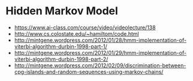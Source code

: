 Hidden Markov Model
==========

* https://www.ai-class.com/course/video/videolecture/138
* http://www.cs.colostate.edu/~hamiltom/code.html
* http://mintgene.wordpress.com/2012/01/28/hmm-implementation-of-viterbi-algorithm-durbin-1998-part-1/
* http://mintgene.wordpress.com/2012/01/29/hmm-implementation-of-viterbi-algorithm-durbin-1998-part-2/
* http://mintgene.wordpress.com/2012/02/09/discrimination-between-cpg-islands-and-random-sequences-using-markov-chains/
